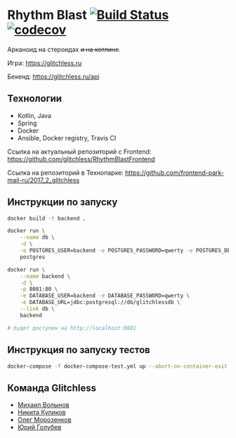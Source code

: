 # Rhythm Blast [![Build Status](https://travis-ci.org/java-park-mail-ru/Glitchless-09-2017.svg?branch=dev)](https://travis-ci.org/java-park-mail-ru/Glitchless-09-2017) [![codecov](https://codecov.io/gh/java-park-mail-ru/Glitchless-09-2017/branch/master/graph/badge.svg)](https://codecov.io/gh/java-park-mail-ru/Glitchless-09-2017)

Арканоид на стероидах <s>и на котлине</s>.

Игра: https://glitchless.ru

Бекенд: https://glitchless.ru/api


## Технологии

- Kotlin, Java
- Spring
- Docker
- Ansible, Docker registry, Travis CI

Ссылка на актуальный репозиторий с Frontend: https://github.com/glitchless/RhythmBlastFrontend

Ссылка на репозиторий в Технопарке: https://github.com/frontend-park-mail-ru/2017_2_glitchless


## Инструкции по запуску

```sh
docker build -t backend .

docker run \
    --name db \
    -d \
    -e POSTGRES_USER=backend -e POSTGRES_PASSWORD=qwerty -e POSTGRES_DB=glitchlessdb \
    postgres

docker run \
    --name backend \
    -d \
    -p 8081:80 \
    -e DATABASE_USER=backend -e DATABASE_PASSWORD=qwerty \
    -e DATABASE_URL=jdbc:postgresql://db/glitchlessdb \
    --link db \
    backend 

# будет доступен на http://localhost:8081
```

## Инструкция по запуску тестов

```sh
docker-compose -f docker-compose-test.yml up --abort-on-container-exit
```

## Команда Glitchless

- [Михаил Волынов](https://github.com/StealthTech)
- [Никита Куликов](https://github.com/LionZXY)
- [Олег Морозенков](https://github.com/reo7sp)
- [Юрий Голубев](https://github.com/Ansile)
